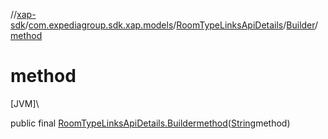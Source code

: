 //[xap-sdk](../../../../index.md)/[com.expediagroup.sdk.xap.models](../../index.md)/[RoomTypeLinksApiDetails](../index.md)/[Builder](index.md)/[method](method.md)

# method

[JVM]\

public final [RoomTypeLinksApiDetails.Builder](index.md)[method](method.md)([String](https://docs.oracle.com/javase/8/docs/api/java/lang/String.html)method)
